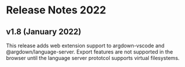 # Release Notes 2022

## v1.8 (January 2022)

This release adds web extension support to argdown-vscode and @argdown/language-server. Export features are not supported in the browser until the language server prototcol supports virtual filesystems.
